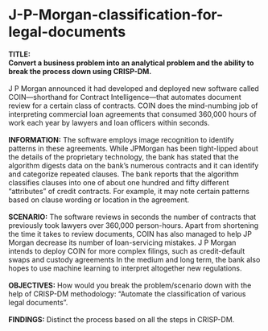# J-P-Morgan-classification-for-legal-documents
<b>TITLE:
<br>
Convert a business problem into an analytical problem and the ability to break the process down using CRISP-DM.</b>
<br><br>
J P Morgan announced it had developed and deployed new software called COIN—shorthand for Contract
Intelligence—that automates document review for a certain class of contracts. COIN does the mind-numbing job of
interpreting commercial loan agreements that consumed 360,000 hours of work each year by lawyers and loan officers
within seconds.
<br><br>
<b>INFORMATION:</b>
The software employs image recognition to identify patterns in these agreements. While JPMorgan has been tight-lipped
about the details of the proprietary technology, the bank has stated that the algorithm digests data on the bank’s numerous
contracts and it can identify and categorize repeated clauses. The bank reports that the algorithm classifies clauses into one
of about one hundred and fifty different “attributes” of credit contracts. For example, it may note certain patterns based on
clause wording or location in the agreement.
<br><br>
<b>SCENARIO:</b>
The software reviews in seconds the number of contracts that previously took lawyers over 360,000 person-hours. Apart
from shortening the time it takes to review documents, COIN has also managed to help JP Morgan decrease its number
of loan-servicing mistakes. J P Morgan intends to deploy COIN for more complex filings, such as credit-default swaps and
custody agreements In the medium and long term, the bank also hopes to use machine learning to interpret altogether
new regulations.
<br><br>
<b>OBJECTIVES:</b>
How would you break the problem/scenario down with the help of CRISP-DM methodology: “Automate the
classification of various legal documents”.
<br><br>
<b>FINDINGS:</b>
Distinct the process based on all the steps in CRISP-DM.






